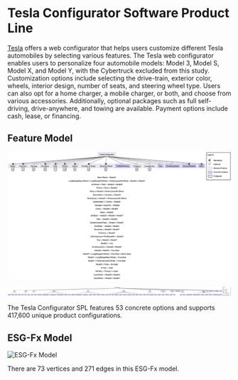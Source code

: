 # Tesla Configurator Software Product Line

[Tesla](https://www.tesla.com/) offers a web configurator that helps users customize different Tesla automobiles by selecting various features. The Tesla web configurator enables users to personalize four automobile models: Model 3, Model S, Model X, and Model Y, with the Cybertruck excluded from this study. Customization options include selecting the drive-train, exterior color, wheels, interior design, number of seats, and steering wheel type. Users can also opt for a home charger, a mobile charger, or both, and choose from various accessories. Additionally, optional packages such as full self-driving, drive-anywhere, and towing are available. Payment options include cash, lease, or financing. 

## Feature Model
![Feature Model2](https://github.com/esg4aspl/SPL-ESGFx-Examples/blob/main/TeslaConfigurator/TeslaConfigurator_FeatureModel2.png)

![Feature Model](https://github.com/esg4aspl/SPL-ESGFx-Examples/blob/main/TeslaConfigurator/TeslaConfigurator_FeatureModel.png)

The Tesla Configurator SPL features 53 concrete options and supports 417,600 unique product configurations.

## ESG-Fx Model

![ESG-Fx Model](https://github.com/esg4aspl/SPL-ESGFx-Examples/blob/main/TeslaConfigurator/Tesla_ESGFx.mxe)

There are 73 vertices and 271 edges in this ESG-Fx model. 



